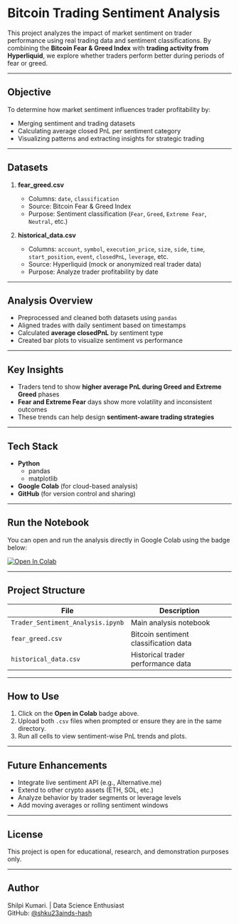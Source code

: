 # Bitcoin Trading Sentiment Analysis

This project analyzes the impact of market sentiment on trader performance using real trading data and sentiment classifications. By combining the **Bitcoin Fear & Greed Index** with **trading activity from Hyperliquid**, we explore whether traders perform better during periods of fear or greed.

---

## Objective

To determine how market sentiment influences trader profitability by:

- Merging sentiment and trading datasets
- Calculating average closed PnL per sentiment category
- Visualizing patterns and extracting insights for strategic trading

---

##  Datasets

1. **fear_greed.csv**  
   - Columns: `date`, `classification`  
   - Source: Bitcoin Fear & Greed Index  
   - Purpose: Sentiment classification (`Fear`, `Greed`, `Extreme Fear`, `Neutral`, etc.)

2. **historical_data.csv**  
   - Columns: `account`, `symbol`, `execution_price`, `size`, `side`, `time`, `start_position`, `event`, `closedPnL`, `leverage`, etc.  
   - Source: Hyperliquid (mock or anonymized real trader data)  
   - Purpose: Analyze trader profitability by date

---

## Analysis Overview

- Preprocessed and cleaned both datasets using `pandas`
- Aligned trades with daily sentiment based on timestamps
- Calculated **average closedPnL** by sentiment type
- Created bar plots to visualize sentiment vs performance

---

## Key Insights

- Traders tend to show **higher average PnL during Greed and Extreme Greed** phases
- **Fear and Extreme Fear** days show more volatility and inconsistent outcomes
- These trends can help design **sentiment-aware trading strategies**

---

## Tech Stack

- **Python**
  - pandas
  - matplotlib
- **Google Colab** (for cloud-based analysis)
- **GitHub** (for version control and sharing)

---

##  Run the Notebook

You can open and run the analysis directly in Google Colab using the badge below:

[![Open In Colab](https://colab.research.google.com/assets/colab-badge.svg)](https://colab.research.google.com/github/shku23ainds-hash/Bitcoin-Trading-Sentiment-Analysis/blob/main/Trader_Sentiment_Analysis.ipynb)

---

## Project Structure

| File                            | Description                                     |
|---------------------------------|-------------------------------------------------|
| `Trader_Sentiment_Analysis.ipynb` | Main analysis notebook                         |
| `fear_greed.csv`               | Bitcoin sentiment classification data          |
| `historical_data.csv`          | Historical trader performance data             |

---

## How to Use

1. Click on the **Open in Colab** badge above.
2. Upload both `.csv` files when prompted or ensure they are in the same directory.
3. Run all cells to view sentiment-wise PnL trends and plots.

---

## Future Enhancements

- Integrate live sentiment API (e.g., Alternative.me)
- Extend to other crypto assets (ETH, SOL, etc.)
- Analyze behavior by trader segments or leverage levels
- Add moving averages or rolling sentiment windows

---

## License

This project is open for educational, research, and demonstration purposes only.

---

##  Author

Shilpi Kumari. | Data Science Enthusiast  
GitHub: [@shku23ainds-hash](https://github.com/shku23ainds-hash)
